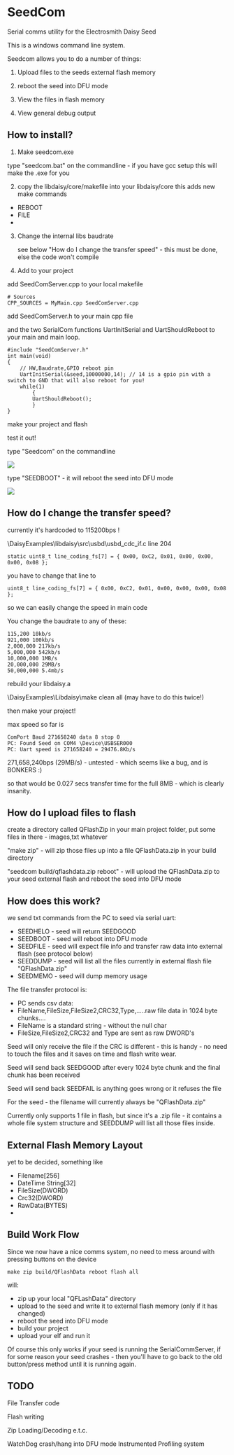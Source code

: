 # SeedCom
Serial comms utility for the Electrosmith Daisy Seed

This is a windows command line system.

Seedcom allows you to do a number of things:

1) Upload files to the seeds external flash memory

2) reboot the seed into DFU mode

3) View the files in flash memory

4) View general debug output

## How to install?

1) Make seedcom.exe

type "seedcom.bat" on the commandline - if you have gcc setup this will make the .exe for you

2) copy the libdaisy/core/makefile into your libdaisy/core
this adds new make commands
- REBOOT
- FILE
- 
3) Change the internal libs baudrate

    see below "How do I change the transfer speed" - this must be done, else the code won't compile

4) Add to your project

add SeedComServer.cpp to your local makefile

```
# Sources
CPP_SOURCES = MyMain.cpp SeedComServer.cpp
```
add SeedComServer.h to your main cpp file

and the two SerialCom functions UartInitSerial and UartShouldReboot  to your main  and main loop.

```
#include "SeedComServer.h"
int main(void)
{
    // HW,Baudrate,GPIO reboot pin
    UartInitSerial(&seed,10000000,14); // 14 is a gpio pin with a switch to GND that will also reboot for you!
    while(1) 
        {
        UartShouldReboot();
        }
}
```
make your project and flash

test it out!

type "Seedcom" on the commandline

![](./Images/seedcom1.png)

type "SEEDBOOT" - it will reboot the seed into DFU mode

![](./Images/seedcom2.png)
## How do I change the transfer speed?

currently it's hardcoded to 115200bps !

\DaisyExamples\libdaisy\src\usbd\usbd_cdc_if.c line 204
```
static uint8_t line_coding_fs[7] = { 0x00, 0xC2, 0x01, 0x00, 0x00, 0x00, 0x08 };
```

you have to change that line to

```
uint8_t line_coding_fs[7] = { 0x00, 0xC2, 0x01, 0x00, 0x00, 0x00, 0x08 };
```

so we can easily change the speed in main code

You change the baudrate to any of these:
```
115,200 10kb/s
921,000 100kb/s
2,000,000 217kb/s
5,000,000 542kb/s
10,000,000 1MB/s
20,000,000 29MB/s
50,000,000 5.4mb/s
```

rebuild your libdaisy.a

\DaisyExamples\Libdaisy\make clean all  (may have to do this twice!)

then make your project!

max speed so far is 
```
ComPort Baud 271658240 data 8 stop 0
PC: Found Seed on COM4 \Device\USBSER000
PC: Uart speed is 271658240 = 29476.8Kb/s
```
271,658,240bps (29MB/s) - untested - which seems like a bug, and is BONKERS :)

so that would be 0.027 secs transfer time for the full 8MB - which is clearly insanity.


## How do I upload files to flash

create a directory called QFlashZip in your main project folder, put some files in there - images,txt whatever

"make zip" - will zip those files up into a file QFlashData.zip in your build directory

"seedcom build/qflashdata.zip reboot" - will upload the QFlashData.zip to your seed external flash and reboot the seed into DFU mode

## How does this work?

we send txt commands from the PC to seed via serial uart:

- SEEDHELO - seed will return SEEDGOOD
- SEEDBOOT - seed will reboot into DFU mode
- SEEDFILE - seed will expect file info and transfer raw data into external flash (see protocol below)
- SEEDDUMP - seed will list all the files currently in external flash file "QFlashData.zip"
- SEEDMEMO - seed will dump memory usage

The file transfer protocol is:
-	PC sends csv data:
-	FileName,FileSize,FileSize2,CRC32,Type,.....raw file data in 1024 byte chunks....
-	FileName is a standard string - without the null char
- 	FileSize,FileSize2,CRC32 and Type are sent as raw DWORD's

Seed will only receive the file if the CRC is different - this is handy - no need to touch the files and
it saves on time and flash write wear.

Seed will send back SEEDGOOD after every 1024 byte chunk and the final chunk has been received

Seed will send back SEEDFAIL is anything goes wrong or it refuses the file

For the seed - the filename will currently always be "QFlashData.zip"

Currently only supports 1 file in flash, but since it's a .zip file - it contains a whole file system structure
and SEEDDUMP will list all those files inside.

## External Flash Memory Layout

yet to be decided, something like

- Filename[256]
- DateTime String[32]
- FileSize(DWORD)
- Crc32(DWORD)
- RawData(BYTES)
- 
## Build Work Flow
Since we now have a nice comms system, no need to mess around with pressing buttons on the device

```
make zip build/QFlashData reboot flash all
```
will:

- zip up your local "QFLashData" directory
- upload to the seed and write it to external flash memory (only if it has changed)
- reboot the seed into DFU mode
- build your project
- upload your elf and run it

Of course this only works if your seed is running the SerialCommServer, if for some reason your seed crashes - then you'll have to go back to the old button/press method until it is running again.

## TODO

File Transfer code

Flash writing

Zip Loading/Decoding e.t.c.

WatchDog crash/hang into DFU mode
Instrumented Profiling system

